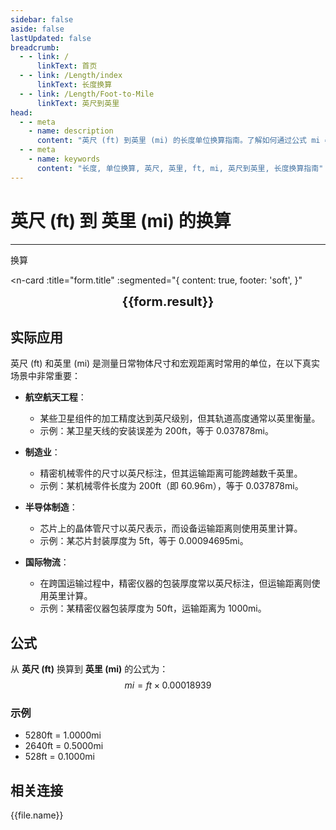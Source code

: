 ```yaml
---
sidebar: false
aside: false
lastUpdated: false
breadcrumb:
  - - link: /
      linkText: 首页
  - - link: /Length/index
      linkText: 长度换算
  - - link: /Length/Foot-to-Mile
      linkText: 英尺到英里
head:
  - - meta
    - name: description
      content: "英尺 (ft) 到英里 (mi) 的长度单位换算指南。了解如何通过公式 mi = ft × 0.00018939 换算为英里。"
  - - meta
    - name: keywords
      content: "长度, 单位换算, 英尺, 英里, ft, mi, 英尺到英里, 长度换算指南"
---
```

# 英尺 (ft) 到 英里 (mi) 的换算
---
<script setup>
import { onMounted, reactive, inject, ref } from 'vue'
import { NButton, NForm, NFormItem, NInput, NInputNumber, NSelect, NCard, useMessage,NGrid ,NGi } from 'naive-ui'
import { defineClientComponent } from 'vitepress'
import { Length } from '../../files';
const seoKey = ['单位转换器','单位换算','长度单位转换器','长度单位转换','尺寸换算','长度单位换算','长度单位换算表','incho','foot long','imperial unit','one foot','feet foot','一英尺是多少厘米','英尺的英文','英寸英尺','一尺等于多少平方米','英尺 英寸','一平方英尺等于多少平方米','五英尺','英尺英寸','英尺单位','ft单位','一尺等于多少寸','一米等于多少英尺','一寸是多长','英寸和英尺','六英尺','一英尺等于多少英寸','一寸多长','feet是什么单位','英尺换算厘米','英制单位','英尺和英寸','一英尺等于多少米','英尺和厘米的换算','ft是什么单位','一英尺等于多少厘米','一英寸','英尺和米的换算','英尺换算']
const convert = inject('convert')

const form = reactive({
  number: null,
  result: '',
  title: '英尺 (ft) 到 英里 (mi) 的换算',
})

const convertHandler = () => {
  if (form.number !== null && !isNaN(form.number)) {
    const convertedValue = parseFloat(form.number) * 0.00018939
    form.result = `${form.number}ft = ${convertedValue.toFixed(6)}mi`
  } else {
    form.result = '请输入有效的数值。'
  }
}
</script>

<n-form size="large" :model="form">
  <n-form-item label="英尺 (ft)">
    <n-input-number v-model:value="form.number" placeholder="输入英尺" style="width: 100%" />
  </n-form-item>
  <n-form-item>
    <n-button type="info" @click="convertHandler" block>换算</n-button>
  </n-form-item>
</n-form>

<n-card 
  :title="form.title"
  :segmented="{
    content: true,
    footer: 'soft',
  }"
>
  <div  style="text-align:center;font-size:20px;">
    <strong>{{form.result}}</strong>
  </div>
  <template #footer>
    <div>
      <span v-for="item of seoKey">{{item}}，</span>
    </div>
  </template>
</n-card>

## 实际应用

英尺 (ft) 和英里 (mi) 是测量日常物体尺寸和宏观距离时常用的单位，在以下真实场景中非常重要：

- **航空航天工程**：
  - 某些卫星组件的加工精度达到英尺级别，但其轨道高度通常以英里衡量。
  - 示例：某卫星天线的安装误差为 200ft，等于 0.037878mi。

- **制造业**：
  - 精密机械零件的尺寸以英尺标注，但其运输距离可能跨越数千英里。
  - 示例：某机械零件长度为 200ft（即 60.96m），等于 0.037878mi。

- **半导体制造**：
  - 芯片上的晶体管尺寸以英尺表示，而设备运输距离则使用英里计算。
  - 示例：某芯片封装厚度为 5ft，等于 0.00094695mi。

- **国际物流**：
  - 在跨国运输过程中，精密仪器的包装厚度常以英尺标注，但运输距离则使用英里计算。
  - 示例：某精密仪器包装厚度为 50ft，运输距离为 1000mi。

## 公式

从 **英尺 (ft)** 换算到 **英里 (mi)** 的公式为：
$$ mi = ft \times 0.00018939 $$

### 示例
- 5280ft = 1.0000mi
- 2640ft = 0.5000mi
- 528ft = 0.1000mi

## 相关连接
<n-grid x-gap="12" :cols="2">
  <n-gi v-for="(file, index) in Length" :key="index">
    <n-button
      text
      tag="a"
      :href="file.path"
      type="info"
    >
      {{file.name}}
    </n-button>
  </n-gi>
</n-grid>